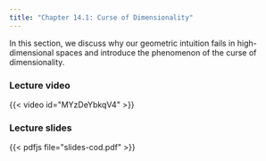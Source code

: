 ```yaml
---
title: "Chapter 14.1: Curse of Dimensionality"
---
```

In this section, we discuss why our geometric intuition fails in high-dimensional spaces and introduce the phenomenon of the curse of dimensionality. 

<!--more-->

### Lecture video

{{< video id="MYzDeYbkqV4" >}}

### Lecture slides

{{< pdfjs file="slides-cod.pdf" >}}
